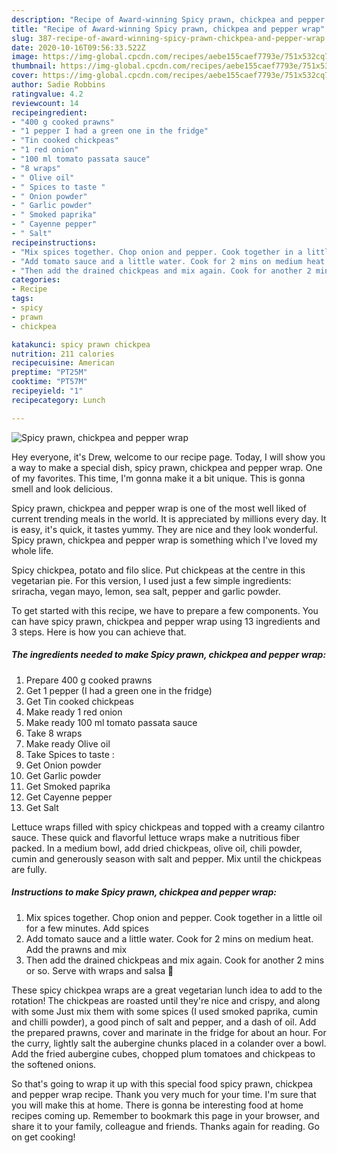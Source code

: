 ```yaml
---
description: "Recipe of Award-winning Spicy prawn, chickpea and pepper wrap"
title: "Recipe of Award-winning Spicy prawn, chickpea and pepper wrap"
slug: 387-recipe-of-award-winning-spicy-prawn-chickpea-and-pepper-wrap
date: 2020-10-16T09:56:33.522Z
image: https://img-global.cpcdn.com/recipes/aebe155caef7793e/751x532cq70/spicy-prawn-chickpea-and-pepper-wrap-recipe-main-photo.jpg
thumbnail: https://img-global.cpcdn.com/recipes/aebe155caef7793e/751x532cq70/spicy-prawn-chickpea-and-pepper-wrap-recipe-main-photo.jpg
cover: https://img-global.cpcdn.com/recipes/aebe155caef7793e/751x532cq70/spicy-prawn-chickpea-and-pepper-wrap-recipe-main-photo.jpg
author: Sadie Robbins
ratingvalue: 4.2
reviewcount: 14
recipeingredient:
- "400 g cooked prawns"
- "1 pepper I had a green one in the fridge"
- "Tin cooked chickpeas"
- "1 red onion"
- "100 ml tomato passata sauce"
- "8 wraps"
- " Olive oil"
- " Spices to taste "
- " Onion powder"
- " Garlic powder"
- " Smoked paprika"
- " Cayenne pepper"
- " Salt"
recipeinstructions:
- "Mix spices together. Chop onion and pepper. Cook together in a little oil for a few minutes. Add spices"
- "Add tomato sauce and a little water. Cook for 2 mins on medium heat. Add the prawns and mix"
- "Then add the drained chickpeas and mix again. Cook for another 2 mins or so. Serve with wraps and salsa 💃"
categories:
- Recipe
tags:
- spicy
- prawn
- chickpea

katakunci: spicy prawn chickpea 
nutrition: 211 calories
recipecuisine: American
preptime: "PT25M"
cooktime: "PT57M"
recipeyield: "1"
recipecategory: Lunch

---
```



![Spicy prawn, chickpea and pepper wrap](https://img-global.cpcdn.com/recipes/aebe155caef7793e/751x532cq70/spicy-prawn-chickpea-and-pepper-wrap-recipe-main-photo.jpg)

Hey everyone, it's Drew, welcome to our recipe page. Today, I will show you a way to make a special dish, spicy prawn, chickpea and pepper wrap. One of my favorites. This time, I'm gonna make it a bit unique. This is gonna smell and look delicious.

Spicy prawn, chickpea and pepper wrap is one of the most well liked of current trending meals in the world. It is appreciated by millions every day. It is easy, it's quick, it tastes yummy. They are nice and they look wonderful. Spicy prawn, chickpea and pepper wrap is something which I've loved my whole life.

Spicy chickpea, potato and filo slice. Put chickpeas at the centre in this vegetarian pie. For this version, I used just a few simple ingredients: sriracha, vegan mayo, lemon, sea salt, pepper and garlic powder.


To get started with this recipe, we have to prepare a few components. You can have spicy prawn, chickpea and pepper wrap using 13 ingredients and 3 steps. Here is how you can achieve that.

<!--inarticleads1-->

##### The ingredients needed to make Spicy prawn, chickpea and pepper wrap:

1. Prepare 400 g cooked prawns
1. Get 1 pepper (I had a green one in the fridge)
1. Get Tin cooked chickpeas
1. Make ready 1 red onion
1. Make ready 100 ml tomato passata sauce
1. Take 8 wraps
1. Make ready  Olive oil
1. Take  Spices to taste :
1. Get  Onion powder
1. Get  Garlic powder
1. Get  Smoked paprika
1. Get  Cayenne pepper
1. Get  Salt


Lettuce wraps filled with spicy chickpeas and topped with a creamy cilantro sauce. These quick and flavorful lettuce wraps make a nutritious fiber packed. In a medium bowl, add dried chickpeas, olive oil, chili powder, cumin and generously season with salt and pepper. Mix until the chickpeas are fully. 

<!--inarticleads2-->

##### Instructions to make Spicy prawn, chickpea and pepper wrap:

1. Mix spices together. Chop onion and pepper. Cook together in a little oil for a few minutes. Add spices
1. Add tomato sauce and a little water. Cook for 2 mins on medium heat. Add the prawns and mix
1. Then add the drained chickpeas and mix again. Cook for another 2 mins or so. Serve with wraps and salsa 💃


These spicy chickpea wraps are a great vegetarian lunch idea to add to the rotation! The chickpeas are roasted until they&#39;re nice and crispy, and along with some Just mix them with some spices (I used smoked paprika, cumin and chilli powder), a good pinch of salt and pepper, and a dash of oil. Add the prepared prawns, cover and marinate in the fridge for about an hour. For the curry, lightly salt the aubergine chunks placed in a colander over a bowl. Add the fried aubergine cubes, chopped plum tomatoes and chickpeas to the softened onions. 

So that's going to wrap it up with this special food spicy prawn, chickpea and pepper wrap recipe. Thank you very much for your time. I'm sure that you will make this at home. There is gonna be interesting food at home recipes coming up. Remember to bookmark this page in your browser, and share it to your family, colleague and friends. Thanks again for reading. Go on get cooking!
